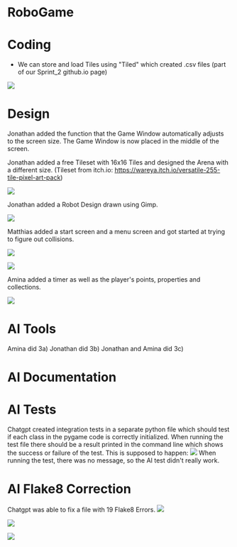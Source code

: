 # RoboGame

# Coding
- We can store and load Tiles using "Tiled" which created .csv files (part of our Sprint_2 github.io page)


![](images/Tiled_1.JPG)

# Design

Jonathan added the function that the Game Window automatically adjusts to the screen size. 
The Game Window is now placed in the middle of the screen.

Jonathan added a free Tileset with 16x16 Tiles and designed the Arena with a different size.
(Tileset from itch.io: https://wareya.itch.io/versatile-255-tile-pixel-art-pack)

![](images/New_Tilemap_Jonathan.JPG) 

Jonathan added a Robot Design drawn using Gimp.

![](images/robot_Jonathan.JPG) 

Matthias added a start screen and a menu screen and got started at trying to figure out collisions.

![](images/Main_Menu_Matthias.png)

![](images/Options_Matthias.png)

Amina added a timer as well as the player's points, properties and collections.

![](images/Materials_Timer_Amina.png)

# AI Tools
Amina did 3a)
Jonathan did 3b)
Jonathan and Amina did 3c)

# AI Documentation

# AI Tests
Chatgpt created integration tests in a separate python file which should test if each class in the pygame code is
correctly initialized.
When running the test file there should be a result printed in the command line which shows the success or failure
of the test.
This is supposed to happen:
![](images/AI_Test.JPG)
When running the test, there was no message, so the AI test didn't really work.

# AI Flake8 Correction
Chatgpt was able to fix a file with 19 Flake8 Errors. 
![](images/Flake8_AI_1.JPG)

![](images/Flake8_AI_2.JPG)

![](images/AI_Test.JPG)

